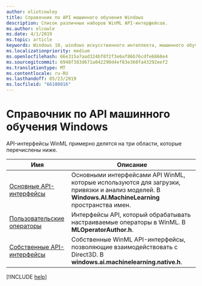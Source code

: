```yaml
---
author: eliotcowley
title: Справочник по API машинного обучения Windows
description: Список различных наборов WinML API-интерфейсов.
ms.author: elcowle
ms.date: 4/1/2019
ms.topic: article
keywords: Windows 10, windows искусственного интеллекта, машинного обучения windows, winml, windows машинное обучение, справочник по api
ms.localizationpriority: medium
ms.openlocfilehash: 66e315a7aad324bf0f2f3e6af86b76cdfe6868e4
ms.sourcegitcommit: 6948f383d671a042290d4ef83e360fa43292eef2
ms.translationtype: MT
ms.contentlocale: ru-RU
ms.lasthandoff: 05/23/2019
ms.locfileid: "66180816"
---
```

# <a name="windows-machine-learning-api-reference"></a>Справочник по API машинного обучения Windows

API-интерфейсы WinML примерно делятся на три области, которые перечислены ниже.

| Имя | Описание |
|------|-------------|
| [Основные API-интерфейсы](https://docs.microsoft.com/uwp/api/windows.ai.machinelearning) | Основными интерфейсами API WinML, которые используются для загрузки, привязки и анализ моделей. В **Windows.AI.MachineLearning** пространства имен. |
| [Пользовательские операторы](custom-operators.md) | Интерфейсы API, который обрабатывать настраиваемые операторы в WinML. В **MLOperatorAuthor.h**. |
| [Собственные API-интерфейсы](native-apis.md) | Собственные WinML API-интерфейсы, позволяющие взаимодействовать с Direct3D. В **windows.ai.machinelearning.native.h**. |

[!INCLUDE [help](../includes/get-help.md)]
